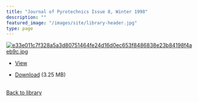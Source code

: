 ```yaml
---
title: "Journal of Pyrotechnics Issue 8, Winter 1998"
description: ""
featured_image: "/images/site/library-header.jpg"
type: page
---
```


<a href="https://drive.google.com/file/d/1aJvDwFuC86EwnLExjnFbbcOlJRgy6JDy/view" target="_blank">![e33e011c7f328a5a3d80751464fe24d16d0ec653f8486838e23b84198f4aeb9c.jpg](/images/library/e33e011c7f328a5a3d80751464fe24d16d0ec653f8486838e23b84198f4aeb9c.jpg)</a>
* <a href="https://drive.google.com/file/d/1aJvDwFuC86EwnLExjnFbbcOlJRgy6JDy/view" target="_blank">View</a>

* [Download](https://drive.google.com/uc?export=download&id=1aJvDwFuC86EwnLExjnFbbcOlJRgy6JDy) (3.25 MB)

<br />[Back to library](/library/)
